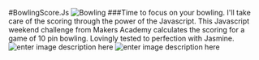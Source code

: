 #BowlingScore.Js
![Bowling](http://i.imgur.com/yf7OX.jpg)
###Time to focus on your bowling. I'll take care of the scoring through the power of the Javascript.
This Javascript weekend challenge from Makers Academy calculates the scoring for a game of 10 pin bowling. Lovingly tested to perfection with Jasmine.
![enter image description here](https://camo.githubusercontent.com/063ff7493b4c3b61c67ab763bfcf494d77077777/68747470733a2f2f7261776769746875622e636f6d2f7069766f74616c2f6a61736d696e652f6d61737465722f696d616765732f6a61736d696e652d686f72697a6f6e74616c2e737667)
![enter image description here](https://pbs.twimg.com/media/B0VePfCCQAE8cK6.png)